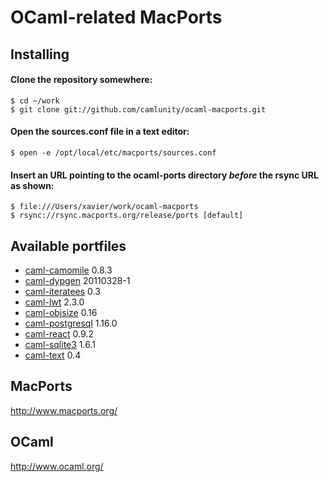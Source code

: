 OCaml-related MacPorts
======================

Installing
----------

#### Clone the repository somewhere:

    $ cd ~/work
    $ git clone git://github.com/camlunity/ocaml-macports.git

#### Open the sources.conf file in a text editor:

    $ open -e /opt/local/etc/macports/sources.conf

#### Insert an URL pointing to the ocaml-ports directory *before* the rsync URL as shown:

    $ file:///Users/xavier/work/ocaml-macports
    $ rsync://rsync.macports.org/release/ports [default]

Available portfiles
-------------------

 * [caml-camomile][] 0.8.3
 * [caml-dypgen][] 20110328-1
 * [caml-iteratees][] 0.3
 * [caml-lwt][] 2.3.0
 * [caml-objsize][] 0.16
 * [caml-postgresql][] 1.16.0
 * [caml-react][] 0.9.2
 * [caml-sqlite3][] 1.6.1
 * [caml-text][] 0.4

[caml-camomile]: http://camomile.sourceforge.net/
[caml-dypgen]: http://dypgen.free.fr/
[caml-iteratees]: http://ocaml-iteratees.forge.ocamlcore.org/
[caml-lwt]: http://ocsigen.org/lwt
[caml-objsize]: http://forge.ocamlcore.org/projects/objsize/
[caml-postgresql]: http://www.ocaml.info/home/ocaml_sources.html
[caml-react]: http://erratique.ch/software/react
[caml-sqlite3]: http://www.ocaml.info/home/ocaml_sources.html
[caml-text]: http://ocaml-text.forge.ocamlcore.org/

MacPorts
--------

http://www.macports.org/

OCaml
-----

http://www.ocaml.org/
